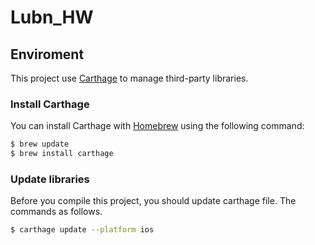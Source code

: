 # Lubn_HW

## Enviroment
This project use [Carthage](https://github.com/Carthage/Carthage) to manage third-party libraries. 

### Install Carthage

You can install Carthage with [Homebrew](http://brew.sh/) using the following command:

```bash
$ brew update
$ brew install carthage
```

### Update libraries

Before you compile this project, you should update carthage file. The commands as follows.

```bash
$ carthage update --platform ios
```
